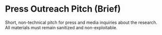 # Press Outreach Pitch (Brief)

Short, non-technical pitch for press and media inquiries about the research.  
All materials must remain sanitized and non-exploitable.
